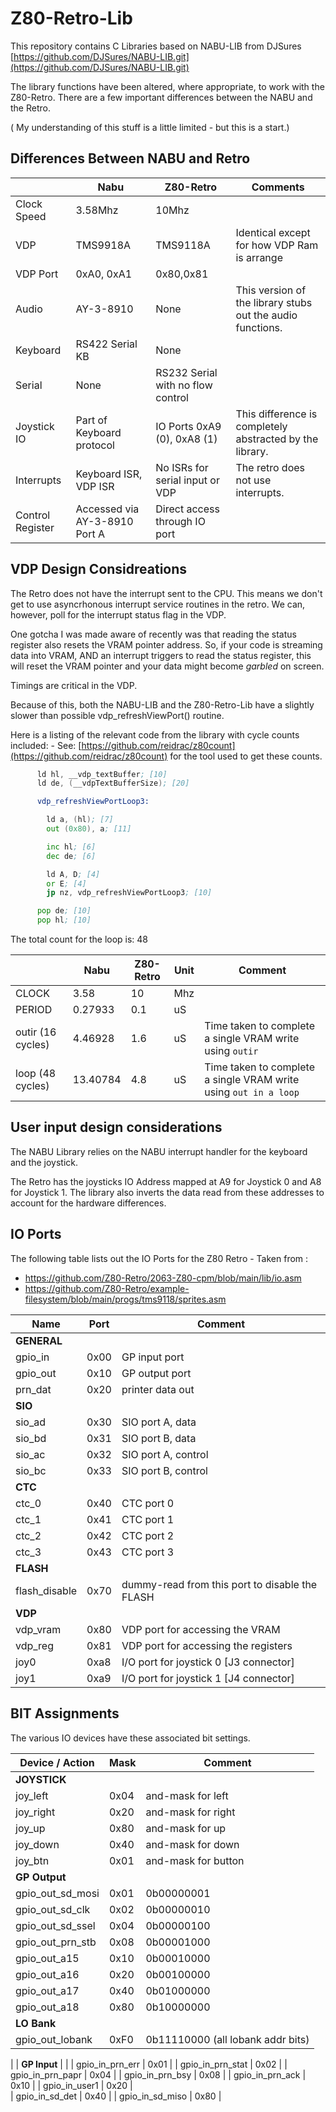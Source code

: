 # Z80-Retro-Lib

This repository contains C Libraries based on NABU-LIB from DJSures [https://github.com/DJSures/NABU-LIB.git](https://github.com/DJSures/NABU-LIB.git)

The library functions have been altered, where appropriate, to work with the Z80-Retro.  There are a few important differences between the NABU and the Retro.

( My understanding of this stuff is a little limited - but this is a start.)

## Differences Between NABU and Retro

| |Nabu|Z80-Retro|Comments
|-|---|---|---
|Clock Speed|3.58Mhz|10Mhz
|VDP|TMS9918A|TMS9118A|Identical except for how VDP Ram is arrange
|VDP Port|0xA0, 0xA1|0x80,0x81|
|Audio|AY-3-8910|None|This version of the library stubs out the audio functions.
|Keyboard|RS422 Serial KB|None
|Serial|None|RS232 Serial with no flow control
|Joystick IO|Part of Keyboard protocol|IO Ports 0xA9 (0), 0xA8 (1)|This difference is completely abstracted by the library.
|Interrupts|Keyboard ISR, VDP ISR|No ISRs for serial input or VDP|The retro does not use interrupts.
|Control Register|Accessed via AY-3-8910 Port A|Direct access through IO port

## VDP Design Considreations

The Retro does not have the interrupt sent to the CPU.  This means we don't get to use asyncrhonous interrupt service routines in the retro.  We can, however, poll for the interrupt status flag in the VDP.

One gotcha I was made aware of recently was that reading the status register also resets the VRAM pointer address.  So, if your code is streaming data into VRAM, AND an interrupt triggers to read the status register, this will reset the VRAM pointer and your data might become _garbled_ on screen.

Timings are critical in the VDP.

Because of this, both the NABU-LIB and the Z80-Retro-Lib have a slightly slower than possible vdp_refreshViewPort() routine.

Here is a listing of the relevant code from the library with cycle counts included: - See: [https://github.com/reidrac/z80count](https://github.com/reidrac/z80count) for the tool used to get these counts.

```asm
      ld hl, __vdp_textBuffer; [10]
      ld de, (__vdpTextBufferSize); [20]

      vdp_refreshViewPortLoop3:

        ld a, (hl); [7]
        out (0x80), a; [11]

        inc hl; [6]
        dec de; [6]

        ld A, D; [4]
        or E; [4]
        jp nz, vdp_refreshViewPortLoop3; [10]

      pop de; [10]
      pop hl; [10]
```

The total count for the loop is: 48

| |Nabu|Z80-Retro|Unit|Comment
|-|---|---|---|---
CLOCK|3.58|10|Mhz	
PERIOD|0.27933|0.1|uS	
outir (16 cycles)|4.46928|1.6|uS|Time taken to complete a single VRAM write using `outir`
loop (48 cycles)|13.40784|4.8|uS|Time taken to complete a single VRAM write using `out in a loop`

## User input design considerations

The NABU Library relies on the NABU interrupt handler for the keyboard and the joystick.

The Retro has the joysticks IO Address mapped at A9 for Joystick 0 and A8 for Joystick 1.  The library also inverts the data read from these addresses to account for the hardware differences.

## IO Ports

The following table lists out the IO Ports for the Z80 Retro - Taken from : 

* https://github.com/Z80-Retro/2063-Z80-cpm/blob/main/lib/io.asm
* https://github.com/Z80-Retro/example-filesystem/blob/main/progs/tms9118/sprites.asm


| Name          | Port |Comment
| ------------- | ---- |-----------------------------------------------
| **GENERAL**   |      |
| gpio_in       | 0x00 | GP input port
| gpio_out      | 0x10 | GP output port
| prn_dat       |	0x20 | printer data out
| **SIO**       |      |
| sio_ad        |	0x30 | SIO port A, data
| sio_bd        |	0x31 | SIO port B, data
| sio_ac        |	0x32 | SIO port A, control
| sio_bc        |	0x33 | SIO port B, control
| **CTC**       |      |
| ctc_0         |	0x40 | CTC port 0
| ctc_1         |	0x41 | CTC port 1
| ctc_2         |	0x42 | CTC port 2
| ctc_3         |	0x43 | CTC port 3
| **FLASH**     |      |
| flash_disable | 0x70 | dummy-read from this port to disable the FLASH
| **VDP**       |      |
| vdp_vram      | 0x80 | VDP port for accessing the VRAM
| vdp_reg       | 0x81 | VDP port for accessing the registers
| joy0          | 0xa8 | I/O port for joystick 0 [J3 connector]
| joy1          | 0xa9 | I/O port for joystick 1 [J4 connector]

## BIT Assignments

The various IO devices have these associated bit settings.

| Device / Action  | Mask | Comment
| ---------------- | ---- | -------
| **JOYSTICK**     |      |
| joy_left         | 0x04 | and-mask for left
| joy_right        | 0x20 | and-mask for right
| joy_up           | 0x80 | and-mask for up
| joy_down         | 0x40 | and-mask for down
| joy_btn          | 0x01 | and-mask for button
| **GP Output**    |      |
| gpio_out_sd_mosi | 0x01 | 0b00000001
| gpio_out_sd_clk  | 0x02 | 0b00000010
| gpio_out_sd_ssel | 0x04 | 0b00000100
| gpio_out_prn_stb | 0x08 | 0b00001000
| gpio_out_a15     | 0x10 | 0b00010000
| gpio_out_a16     | 0x20 | 0b00100000
| gpio_out_a17     | 0x40 | 0b01000000
| gpio_out_a18     | 0x80 | 0b10000000
| **LO Bank**      |      |
| gpio_out_lobank  | 0xF0 | 0b11110000 (all lobank addr bits)
| 
| **GP Input**     |      |
| gpio_in_prn_err  | 0x01 | 
| gpio_in_prn_stat | 0x02 | 
| gpio_in_prn_papr | 0x04 | 
| gpio_in_prn_bsy  | 0x08 | 
| gpio_in_prn_ack  | 0x10 | 
| gpio_in_user1    | 0x20 |  
| gpio_in_sd_det   | 0x40 | 
| gpio_in_sd_miso  | 0x80 | 
